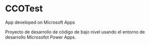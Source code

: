 # CCOTest
App developed on Microsoft Apps 

Proyecto de desarrollo de código de bajo nivel usando el entorno de desarrollo Microsofot Power Apps.
